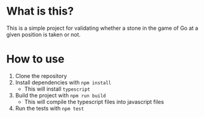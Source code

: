 # What is this?
This is a simple project for validating whether a stone in the game of Go 
at a given position is taken or not.

# How to use
1. Clone the repository
2. Install dependencies with `npm install`
   - This will install `typescript`
3. Build the project with `npm run build`
    - This will compile the typescript files into javascript files
4. Run the tests with `npm test`
